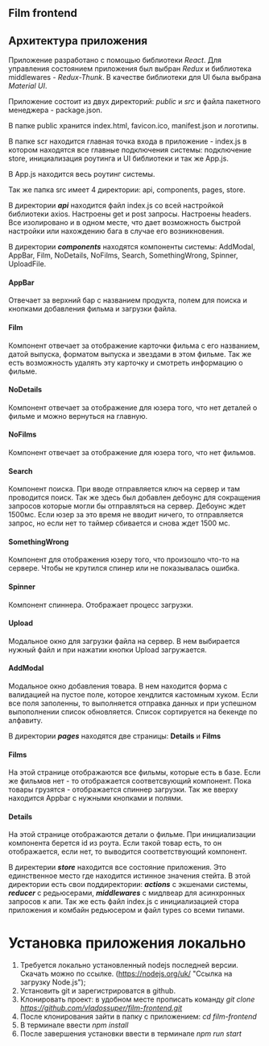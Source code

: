 ## Film frontend

## Архитектура приложения

Приложение разработано с помощью библиотеки *React*. Для управления состоянием приложения был выбран *Redux* и библиотека middlewares - *Redux-Thunk*. В качестве библиотеки для UI была выбрана *Material UI*.

Приложение состоит из двух директорий: *public* и *src* и файла пакетного менеджера - package.json.

В папке public хранится index.html, favicon.ico, manifest.json и логотипы.

В папке scr находится главная точка входа в приложение - index.js в котором находятся все главные подключения системы: подключение store, инициализация роутинга и UI библиотеки и так же App.js.

В App.js находится весь роутинг системы.

Так же папка src имеет 4 директории: api, components, pages, store.

В директории ***api*** находится файл index.js со всей настройкой библиотеки axios. Настроены get и post запросы. Настроены headers. Все изолировано и в одном месте, что дает возможность быстрой настройки или нахождению бага в случае его возникновения.

В директории ***components*** находятся компоненты системы: AddModal, AppBar, Film, NoDetails, NoFilms, Search, SomethingWrong, Spinner, UploadFile.
#### AppBar
Отвечает за верхний бар с названием продукта, полем для поиска и кнопками добавления фильма и загрузки файла.
#### Film
Компонент отвечает за отображение карточки фильма с его названием, датой выпуска, форматом выпуска и звездами в этом фильме. Так же есть возможность удалять эту карточку и смотреть информацию о фильме.
#### NoDetails
Компонент отвечает за отображение для юзера того, что нет деталей о фильме и можно вернуться на главную.
#### NoFilms 
Компонент отвечает за отображение для юзера того, что нет фильмов.
#### Search
Компонент поиска. При вводе отправляется ключ на сервер и там проводится поиск. Так же здесь был добавлен дебоунс для сокращения запросов которые могли бы отправляться на сервер. Дебоунс ждет 1500мс. Если юзер за это время не вводит ничего, то отправляется запрос, но если нет то таймер сбивается и снова ждет 1500 мс.
#### SomethingWrong
Компонент для отображения юзеру того, что произошло что-то на сервере. Чтобы не крутился спинер или не показывалась ошибка.
#### Spinner
Компонент спиннера. Отображает процесс загрузки.
#### Upload
Модальное окно для загрузки файла на сервер. В нем выбирается нужный файл и при нажатии кнопки Upload загружается.
#### AddModal
Модальное окно добавления товара. В нем находится форма с валидацией на пустое поле, которое хендлится кастомным хуком. Если все поля заполенны, то выполняется отправка данных и при успешном выпополнении список обновляется. Список сортируется на бекенде по алфавиту.

В директории ***pages*** находятся две страницы: **Details** и **Films**
#### Films
На этой странице отображаются все фильмы, которые есть в базе. Если же фильмов нет - то отображается соответсвующий компонент. Пока товары грузятся - отображается спиннер загрузки. Так же вверху находится Appbar с нужными кнопками и полями.

#### Details
На этой странице отображаются детали о фильме. При инициализации компонента берется id из роута. Если такой товар есть, то он отображается, если нет, то выводится соответствующий компонент. 

В директерии ***store*** находится все состояние приложения. Это единственное место где находится истинное значения стейта. В этой директории есть свои поддиректории: ***actions*** с экшенами системы, ***reducer*** с редьюсерами, ***middlewares*** с мидлвеар для асинхронных запросов к апи. Так же есть файл index.js с инициализацией стора приложения и комбайн редьюсером и файл types со всеми типами.

# Установка приложения локально
1. Требуется локально установленный nodejs последней версии. Скачать можно по ссылке. (https://nodejs.org/uk/ "Ссылка на загрузку Node.js");
2. Установить git и зарегистрироватся в github.
3. Клонировать проект: в удобном месте прописать команду *git clone https://github.com/vladossuper/film-frontend.git*
4. После клонирования зайти в папку с приложением: *cd film-frontend*
5. В терминале ввести *npm install*
6. После завершения установки ввести в терминале *npm run start*


